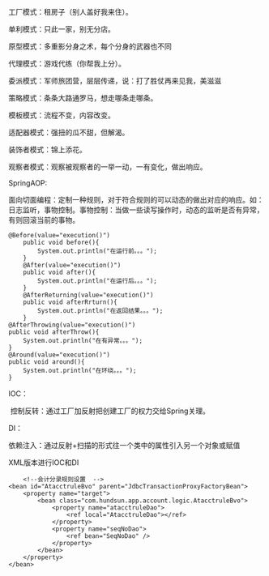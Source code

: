 工厂模式：租房子（别人盖好我来住）。

单利模式：只此一家，别无分店。

原型模式：多重影分身之术，每个分身的武器也不同

代理模式：游戏代练（你帮我上分）。

委派模式：军师旅团营，层层传递，说：打了胜仗再来见我，美滋滋

策略模式：条条大路通罗马，想走哪条走哪条。

模板模式：流程不变，内容改变。

适配器模式：强扭的瓜不甜，但解渴。

装饰者模式：锦上添花。

观察者模式：观察被观察者的一举一动，一有变化，做出响应。

SpringAOP:

​	面向切面编程：定制一种规则，对于符合规则的可以动态的做出对应的响应。如：日志监听，事物控制。事物控制：当做一些读写操作时，动态的监听是否有异常，有则回滚当前的事物。

	@Before(value="execution()")
		public void before(){
			System.out.println("在运行前。。。");
		}
		@After(value="execution()")
		public void after(){
			System.out.println("在运行后。。。");
		}
		@AfterReturning(value="execution()")
		public void afterRrturn(){
			System.out.println("在返回结果。。。");
		}
	@AfterThrowing(value="execution()")
	public void afterThrow(){
		System.out.println("在有异常。。。");
	}
	@Around(value="execution()")
	public void around(){
		System.out.println("在环绕。。。");
	}
IOC：

​	控制反转：通过工厂加反射把创建工厂的权力交给Spring关理。

DI：

​	依赖注入：通过反射+扫描的形式往一个类中的属性引入另一个对象或赋值

XML版本进行IOC和DI

```
	<!--会计分录规则设置  -->
<bean id="AtacctruleBvo" parent="JdbcTransactionProxyFactoryBean">
	<property name="target">
		<bean class="com.hundsun.app.account.logic.AtacctruleBvo">
			<property name="atacctruleDao">
				<ref local="AtacctruleDao"></ref>
			</property>
			<property name="seqNoDao">
				<ref bean="SeqNoDao" />
			</property>
		</bean>
	</property>
</bean>
```

